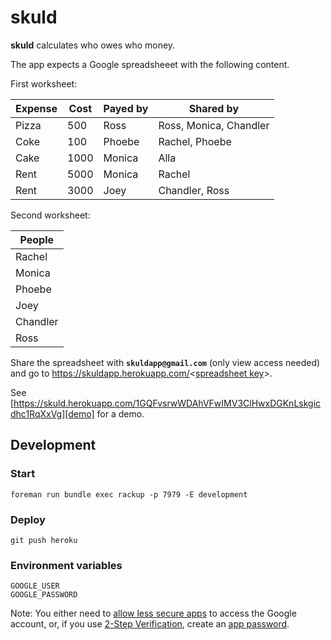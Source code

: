 # skuld

**skuld** calculates who owes who money.

The app expects a Google spreadsheeet with the following content.

First worksheet:

| Expense | Cost | Payed by | Shared by              |
|---------|------|----------|------------------------|
| Pizza   | 500  | Ross     | Ross, Monica, Chandler |
| Coke    | 100  | Phoebe   | Rachel, Phoebe         |
| Cake    | 1000 | Monica   | Alla                   |
| Rent    | 5000 | Monica   | Rachel                 |
| Rent    | 3000 | Joey     | Chandler, Ross         |

Second worksheet:

| People   |
|----------|
| Rachel   |
| Monica   |
| Phoebe   |
| Joey     |
| Chandler |
| Ross     |

Share the spreadsheet with **`skuldapp@gmail.com`** (only view access needed) and go to https://skuldapp.herokuapp.com/<[spreadsheet key]>.

See [https://skuld.herokuapp.com/1GQFvsrwWDAhVFwIMV3ClHwxDGKnLskgicdhc1RqXxVg][demo] for a demo.

[spreadsheet key]: https://productforums.google.com/forum/#!topic/docs/Vx0rggpH9nQ
[demo]: https://skuld.herokuapp.com/1GQFvsrwWDAhVFwIMV3ClHwxDGKnLskgicdhc1RqXxVg

## Development

### Start

    foreman run bundle exec rackup -p 7979 -E development

### Deploy

    git push heroku

### Environment variables

    GOOGLE_USER
    GOOGLE_PASSWORD

Note: You either need to [allow less secure apps] to access the Google account, or, if you use [2-Step Verification], create an [app password].

[allow less secure apps]: https://support.google.com/accounts/answer/6010255
[2-Step Verification]: https://support.google.com/accounts/answer/180744?hl=en
[app password]: https://support.google.com/accounts/answer/185833?hl=en&topic=2784804&ctx=topic
